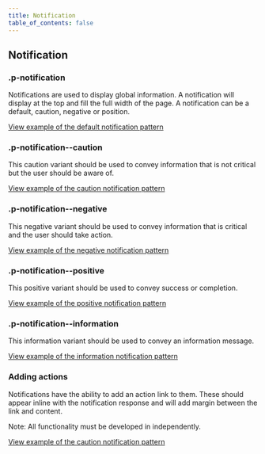 ```yaml
---
title: Notification
table_of_contents: false
---
```


## Notification

### .p-notification

Notifications are used to display global information. A notification will display at the top and fill the full width of the page. A notification can be a default, caution, negative or position.

<a href="https://vanilla-framework.github.io/vanilla-framework/examples/patterns/notifications/notifications/"
    class="js-example">
    View example of the default notification pattern
</a>


### .p-notification--caution

This caution variant should be used to convey information that is not critical but the user should be aware of.

<a href="https://vanilla-framework.github.io/vanilla-framework/examples/patterns/notifications/caution/"
    class="js-example">
    View example of the caution notification pattern
</a>

### .p-notification--negative

This negative variant should be used to convey information that is critical and the user should take action.

<a href="https://vanilla-framework.github.io/vanilla-framework/examples/patterns/notifications/negative/"
    class="js-example">
    View example of the negative notification pattern
</a>

### .p-notification--positive

This positive variant should be used to convey success or completion.

<a href="https://vanilla-framework.github.io/vanilla-framework/examples/patterns/notifications/positive/"
    class="js-example">
    View example of the positive notification pattern
</a>

### .p-notification--information

This information variant should be used to convey an information message.

<a href="https://vanilla-framework.github.io/vanilla-framework/examples/patterns/notifications/information/"
    class="js-example">
    View example of the information notification pattern
</a>

### Adding actions

Notifications have the ability to add an action link to them. These should appear inline with the notification response and will add margin between the link and content.

Note: All functionality must be developed in independently.

<a href="https://vanilla-framework.github.io/vanilla-framework/examples/patterns/notifications/action/"
    class="js-example">
    View example of the caution notification pattern
</a>
